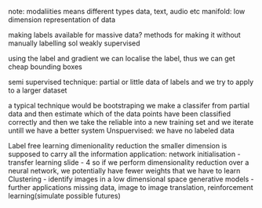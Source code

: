 

note: modaliities means different types data, text, audio etc
		manifold: low dimension representation of data


making labels available for massive data?
methods
for making it without manually labelling
sol
weakly supervised 

using the label and gradient we can localise the label, thus we can get cheap bounding boxes

semi supervised technique: partial or little data of labels and we try to apply to a larger dataset

a typical technique would be bootstraping we make a classifer from partial data and then estimate which of the data points have been classified correctly and then we take the reliable into a new training set and we iterate untill we have a better system
Unspuervised: we have no labeled data

Label free learning
dimenionality reduction
the smaller dimension is supposed to carry all the information
application: 
network initialisation - transfer learning slide - 4 
so if we perform dimensionality reduction over a neural network, we potentially have fewer weights that we have to learn 
Clustering - identify images in a low dimensional space
generative models - 
		further applications
			missing data, image to image translation, reinforcement learning(simulate possible futures)